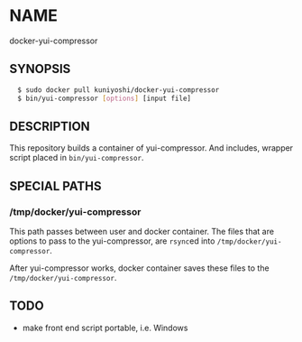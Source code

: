 NAME
====

docker-yui-compressor

SYNOPSIS
--------

``` bash
  $ sudo docker pull kuniyoshi/docker-yui-compressor
  $ bin/yui-compressor [options] [input file]
```

DESCRIPTION
-----------

This repository builds a container of yui-compressor.
And includes, wrapper script placed in `bin/yui-compressor`.

SPECIAL PATHS
-------------

### /tmp/docker/yui-compressor

This path passes between user and docker container.
The files that are options to pass to the yui-compressor,
are `rsync`ed into `/tmp/docker/yui-compressor`.

After yui-compressor works, docker container saves
these files to the `/tmp/docker/yui-compressor`.

TODO
----

- make front end script portable, i.e. Windows
